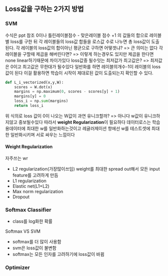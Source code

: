 ## Loss값을 구하는 2가지 방법
### SVM 
수식은 ppt 참조
0이나 틀린레이블점수 - 맞은레이블 점수 +1 의 값들의 합으로 레이블 별 loss를 구한 뒤 각 레이블들의 loss값 합들을 로스값 수로 나누면 총 loss값이 도출된다.
각 레이블의 loss값의 합이아닌 평균으로 구하면 어떻겟냐?
=> 큰 의미는 없다
각레이블을 구할때 제곱을 해버린다면?
=> 이렇게 하는경우도 있지만 제곱을 한다면 none linear하기때문에 차이가있다
loss값중 될수잇는 최저값가 최고값은?
=> 최저값은 0이고 최고값은 무한대가 될수있다
일반화를 하면 레이블의개수-1이 레이블의 loss값이 된다 이걸 활용하면 학습이 시작이 제대로된 값이 도출되는지 확인할 수 있다.
```python
def L_i_vectorized(x,y,W):
	scores = W.dot(x)
	margins = np.maximum(0, scores - scores[y] + 1)
	margins[y] = 0
	loss_i = np.sum(margins)
	return loss_i
```
위 식의로 loss 값이 0이 나오는 W값이 과연 유니크할까?
=> 아니다 w값이 유니크하지않고 중보될수있다
따라서 **weight Regularization**이 필요하다
데이터로스는  학습용데이터에 최대한 w를 일반화하는것이고 레귤러제이션 항에선 w를 테스트셋에 최대한 일반화시키며 서로 싸우는 느낌이다
#### Weight Regularization
자주쓰는 wr 
- L2 regularization(가장많이쓰임)
weight를 최대한 spread out해서 모든 input feature를 고려하게 만듬
- L1 regularization
- Elastic net(L1+L2)
- Max norm regularization
- Dropout
### Softmax Classifier
- class를 log화한 확률

Softmax VS SVM
- softmax를 더 많이 사용함
- svm은 loss값이 불변함
- softmax는 모든 인자를 고려하기에 loss값이 바뀜
### Optimizer
